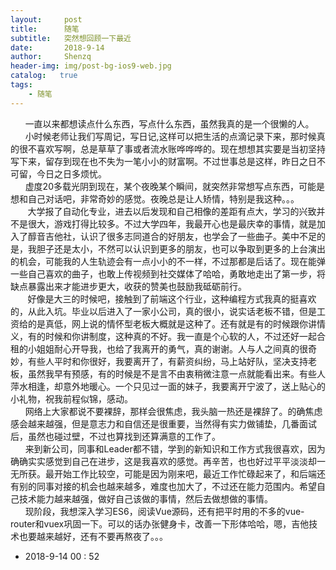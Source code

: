 ```yaml
---
layout:     post
title:      随笔
subtitle:   突然想回顾一下最近
date:       2018-9-14
author:     Shenzq
header-img: img/post-bg-ios9-web.jpg
catalog:   true
tags:
    - 随笔
---
```


&nbsp;&nbsp;  &nbsp;&nbsp;&nbsp;一直以来都想读点什么东西，写点什么东西，虽然我真的是一个很懒的人。<br/>
&nbsp;&nbsp;  &nbsp;&nbsp;&nbsp;小时候老师让我们写周记，写日记,这样可以把生活的点滴记录下来，那时候真的很不喜欢写啊，总是草草了事或者流水账哗哗哗的。现在想想其实要是当初坚持写下来，留存到现在也不失为一笔小小的财富啊。不过世事总是这样，昨日之日不可留，今日之日多烦忧。<br/>
&nbsp;&nbsp;  &nbsp;&nbsp;&nbsp;虚度20多载光阴到现在，某个夜晚某个瞬间，就突然非常想写点东西，可能是想和自己对话吧，非常奇妙的感觉。夜晚总是让人矫情，特别是我这种。。。<br/>
&nbsp;&nbsp;  &nbsp;&nbsp;&nbsp; 大学报了自动化专业，进去以后发现和自己相像的差距有点大，学习的兴致并不是很大，游戏打得比较多。不过大学四年，我最开心也是最庆幸的事情，就是加入了醇音吉他社，认识了很多志同道合的好朋友，也学会了一些曲子。美中不足的是，我胆子还是太小，不然可以认识到更多的朋友，也可以争取到更多的上台演出的机会，可能我的人生轨迹会有一点小小的不一样，不过那都是后话了。现在能弹一些自己喜欢的曲子，也敢上传视频到社交媒体了哈哈，勇敢地走出了第一步，将缺点暴露出来才能进步更大，收获的赞美也鼓励我砥砺前行。<br/>
&nbsp;&nbsp;  &nbsp;&nbsp;&nbsp; 好像是大三的时候吧，接触到了前端这个行业，这种编程方式我真的挺喜欢的，从此入坑。毕业以后进入了一家小公司，真的很小，说实话老板不错，但是工资给的是真低，网上说的情怀型老板大概就是这种了。还有就是有的时候跟你讲情义，有的时候和你讲制度，这种真的不好。我一直是个心软的人，不过还好一起合租的小姐姐耐心开导我，也给了我离开的勇气，真的谢谢。人与人之间真的很奇妙，有些人平时和你很好，我要离开了，有薪资纠纷，马上站好队，坚决支持老板，虽然我早有预感，有的时候是不是言不由衷稍微注意一点就能看出来。有些人萍水相逢，却意外地暖心。一个只见过一面的妹子，我要离开宁波了，送上贴心的小礼物，祝我前程似锦，感动。<br/>
&nbsp;&nbsp;  &nbsp;&nbsp;&nbsp;网络上大家都说不要裸辞，那样会很焦虑，我头脑一热还是裸辞了。的确焦虑感会越来越强，但是意志力和自信还是很重要，当然得有实力做铺垫，几番面试后，虽然也碰过壁，不过也算找到还算满意的工作了。<br/>
&nbsp;&nbsp;  &nbsp;&nbsp;&nbsp;来到新公司，同事和Leader都不错，学到的新知识和工作方式我很喜欢，因为确确实实感觉到自己在进步，这是我喜欢的感觉。再辛苦，也也好过平平淡淡却一无所获。最开始工作比较空，可能是因为刚来吧，最近工作忙碌起来了，和后端还有别的同事对接的机会也越来越多，难度也加大了，不过还在能力范围内。希望自己技术能力越来越强，做好自己该做的事情，然后去做想做的事情。<br/>
&nbsp;&nbsp;  &nbsp;&nbsp;&nbsp;现阶段，我想深入学习ES6，阅读Vue源码，还有把平时用的不多的vue-router和vuex巩固一下。可以的话办张健身卡，改善一下形体哈哈，嗯，吉他技术也要越来越好，还有不要再熬夜了。。。

- 2018-9-14 00 : 52
 
